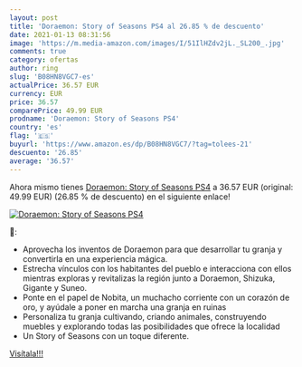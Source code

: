 ```yaml
---
layout: post
title: 'Doraemon: Story of Seasons PS4 al 26.85 % de descuento'
date: 2021-01-13 08:31:56
image: 'https://m.media-amazon.com/images/I/51IlHZdv2jL._SL200_.jpg'
comments: true
category: ofertas
author: ring
slug: 'B08HN8VGC7-es'
actualPrice: 36.57 EUR
currency: EUR
price: 36.57
comparePrice: 49.99 EUR
prodname: 'Doraemon: Story of Seasons PS4'
country: 'es'
flag: '🇪🇸'
buyurl: 'https://www.amazon.es/dp/B08HN8VGC7/?tag=tolees-21'
descuento: '26.85'
average: '36.57'
---
```


Ahora mismo tienes [Doraemon: Story of Seasons PS4](https://www.amazon.es/dp/B08HN8VGC7/?tag=tolees-21) a 36.57 EUR (original: 49.99 EUR) (26.85 %  de descuento) en el siguiente enlace!

[![Doraemon: Story of Seasons PS4](https://m.media-amazon.com/images/I/51IlHZdv2jL._SL200_.jpg)](https://www.amazon.es/dp/B08HN8VGC7/?tag=tolees-21)

🔎:

- Aprovecha los inventos de Doraemon para que desarrollar tu granja y convertirla en una experiencia mágica.
- Estrecha vínculos con los habitantes del pueblo e interacciona con ellos mientras exploras y revitalizas la región junto a Doraemon, Shizuka, Gigante y Suneo.
- Ponte en el papel de Nobita, un muchacho corriente con un corazón de oro, y ayúdale a poner en marcha una granja en ruinas
- Personaliza tu granja cultivando, criando animales, construyendo muebles y explorando todas las posibilidades que ofrece la localidad
- Un Story of Seasons con un toque diferente.

[Visítala!!!](https://www.amazon.es/dp/B08HN8VGC7/?tag=tolees-21)
